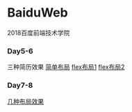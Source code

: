 # BaiduWeb
2018百度前端技术学院

### Day5-6
三种简历效果
[简单布局](https://younguei.github.io/BaiduWeb/Day5/Day5.1.html)
[flex布局1](https://younguei.github.io/BaiduWeb/Day5/Day5.2.html)
[flex布局2](https://younguei.github.io/BaiduWeb/Day5/Day5.3.html)

### Day7-8
[几种布局效果](https://younguei.github.io/BaiduWeb/Day7-8/Day7_8.html)
